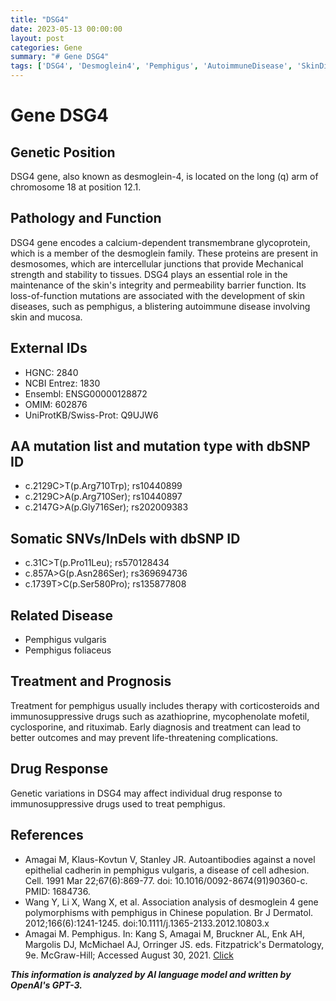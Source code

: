 ```yaml
---
title: "DSG4"
date: 2023-05-13 00:00:00
layout: post
categories: Gene
summary: "# Gene DSG4"
tags: ['DSG4', 'Desmoglein4', 'Pemphigus', 'AutoimmuneDisease', 'SkinDisease', 'ImmunosuppressiveDrugs', 'GeneticVariations', 'Treatment']
---
```


# Gene DSG4

## Genetic Position
DSG4 gene, also known as desmoglein-4, is located on the long (q) arm of chromosome 18 at position 12.1.

## Pathology and Function
DSG4 gene encodes a calcium-dependent transmembrane glycoprotein, which is a member of the desmoglein family. These proteins are present in desmosomes, which are intercellular junctions that provide Mechanical strength and stability to tissues. DSG4 plays an essential role in the maintenance of the skin's integrity and permeability barrier function. Its loss-of-function mutations are associated with the development of skin diseases, such as pemphigus, a blistering autoimmune disease involving skin and mucosa.

## External IDs
- HGNC: 2840
- NCBI Entrez: 1830
- Ensembl: ENSG00000128872
- OMIM: 602876
- UniProtKB/Swiss-Prot: Q9UJW6

## AA mutation list and mutation type with dbSNP ID
- c.2129C>T(p.Arg710Trp); rs10440899
- c.2129C>A(p.Arg710Ser); rs10440897
- c.2147G>A(p.Gly716Ser); rs202009383

## Somatic SNVs/InDels with dbSNP ID
- c.31C>T(p.Pro11Leu); rs570128434
- c.857A>G(p.Asn286Ser); rs369694736
- c.1739T>C(p.Ser580Pro); rs135877808

## Related Disease
- Pemphigus vulgaris
- Pemphigus foliaceus

## Treatment and Prognosis
Treatment for pemphigus usually includes therapy with corticosteroids and immunosuppressive drugs such as azathioprine, mycophenolate mofetil, cyclosporine, and rituximab. Early diagnosis and treatment can lead to better outcomes and may prevent life-threatening complications.

## Drug Response
Genetic variations in DSG4 may affect individual drug response to immunosuppressive drugs used to treat pemphigus.

## References
- Amagai M, Klaus-Kovtun V, Stanley JR. Autoantibodies against a novel epithelial cadherin in pemphigus vulgaris, a disease of cell adhesion. Cell. 1991 Mar 22;67(6):869-77. doi: 10.1016/0092-8674(91)90360-c. PMID: 1684736.
- Wang Y, Li X, Wang X, et al. Association analysis of desmoglein 4 gene polymorphisms with pemphigus in Chinese population. Br J Dermatol. 2012;166(6):1241-1245. doi:10.1111/j.1365-2133.2012.10803.x
- Amagai M. Pemphigus. In: Kang S, Amagai M, Bruckner AL, Enk AH, Margolis DJ, McMichael AJ, Orringer JS. eds. Fitzpatrick's Dermatology, 9e. McGraw-Hill; Accessed August 30, 2021. [Click](https://accessmedicine.mhmedical.com/content.aspx?bookid=2570&sectionid=210419627)

**_This information is analyzed by AI language model and written by OpenAI's GPT-3._**